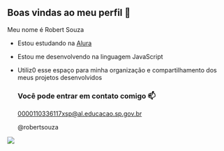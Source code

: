 ## Boas vindas ao meu perfil 👋

Meu nome é Robert Souza

- Estou estudando na [Alura](https://www.alura.com.br)
- Estou me desenvolvendo na linguagem JavaScript
- Utiliz0 esse espaço para minha organização e compartilhamento dos meus projetos desenvolvidos

  ### Você pode entrar em contato comigo 📫

  0000110336117xsp@al.educacao.sp.gov.br

  @robertsouza

![](https://media.tenor.com/9DOXBiQspSQAAAAi/hampter-sad.gif)

